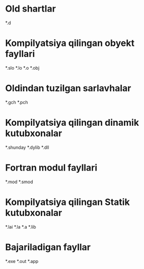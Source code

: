 # Old shartlar
*.d

# Kompilyatsiya qilingan obyekt fayllari
*.slo
*.lo
*.o
*.obj

# Oldindan tuzilgan sarlavhalar
*.gch
*.pch

# Kompilyatsiya qilingan dinamik kutubxonalar
*.shunday
*.dylib
*.dll

# Fortran modul fayllari
*.mod
*.smod

# Kompilyatsiya qilingan Statik kutubxonalar
*.lai
*.la
*.a
*.lib

# Bajariladigan fayllar
*.exe
*.out
*.app
